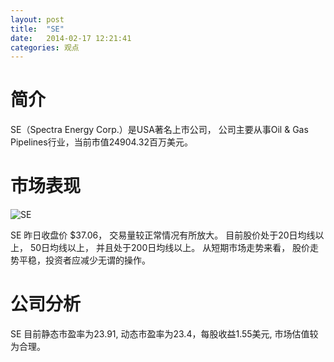 ```yaml
---
layout: post
title:  "SE"
date:   2014-02-17 12:21:41
categories: 观点
---
```


# 简介
SE（Spectra Energy Corp.）是USA著名上市公司，
公司主要从事Oil & Gas Pipelines行业，当前市值24904.32百万美元。

# 市场表现

![SE](http://finviz.com/chart.ashx?t=SE&ty=c&ta=1&p=d&s=l)

SE 昨日收盘价 $37.06，
交易量较正常情况有所放大。
目前股价处于20日均线以上，
50日均线以上，
并且处于200日均线以上。
从短期市场走势来看，
股价走势平稳，投资者应减少无谓的操作。

# 公司分析
SE 目前静态市盈率为23.91, 动态市盈率为23.4，每股收益1.55美元,
市场估值较为合理。

